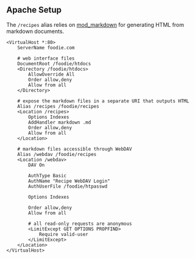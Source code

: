 ## Apache Setup

The `/recipes` alias relies on [mod_markdown](https://github.com/hamano/apache-mod-markdown)
for generating HTML from markdown documents.

	<VirtualHost *:80>
	    ServerName foodie.com

	    # web interface files
	    DocumentRoot /foodie/htdocs
	    <Directory /foodie/htdocs>
	        AllowOverride All
	        Order allow,deny
	        Allow from all
	    </Directory>

	    # expose the markdown files in a separate URI that outputs HTML
	    Alias /recipes /foodie/recipes
	    <Location /recipes>
	        Options Indexes
	        AddHandler markdown .md
	        Order allow,deny
	        Allow from all
	    </Location>

	    # markdown files accessible through WebDAV
	    Alias /webdav /foodie/recipes
	    <Location /webdav>
	        DAV On

	        AuthType Basic
	        AuthName "Recipe WebDAV Login"
	        AuthUserFile /foodie/htpasswd

	        Options Indexes

	        Order allow,deny
	        Allow from all

	        # all read-only requests are anonymous
	        <LimitExcept GET OPTIONS PROPFIND>
	            Require valid-user
	        </LimitExcept>
	    </Location>
	</VirtualHost>
